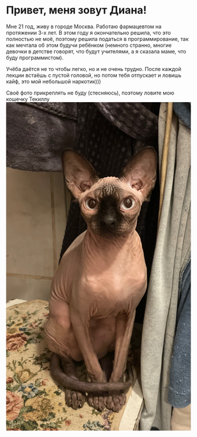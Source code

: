 # Привет, меня зовут Диана!

Мне 21 год, живу в городе Москва. Работаю фармацевтом на протяжении 3-х лет. В этом году я окончательно решила, что это полностью не моё, поэтому решила податься в программирование, так как мечтала об этом будучи ребёнком (немного странно, многие девочки в детстве говорят, что будут учителями, а я сказала маме, что буду программистом).

Учёба даётся не то чтобы легко, но и не очень трудно. После каждой лекции встаёшь с пустой головой, но потом тебя отпускает и ловишь кайф, это мой небольшой наркотик)))

Своё фото прикреплять не буду (стесняюсь), поэтому ловите мою кошечку Текиллу 
![Alt text](IMG_7466.JPG)
